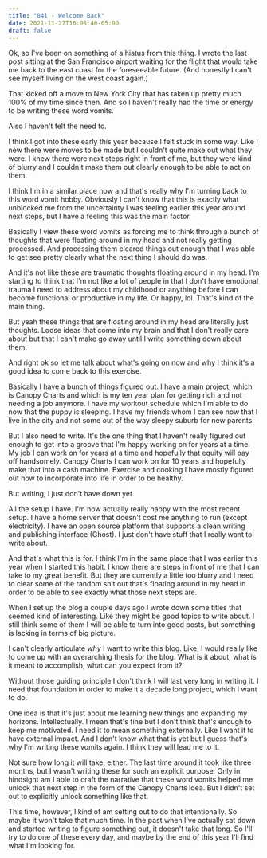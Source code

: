 ```yaml
---
title: "041 - Welcome Back"
date: 2021-11-27T16:08:46-05:00
draft: false
---
```


Ok, so I've been on something of a hiatus from this thing. I wrote the
last post sitting at the San Francisco airport waiting for the flight
that would take me back to the east coast for the foreseeable future.
(And honestly I can't see myself living on the west coast again.)

That kicked off a move to New York City that has taken up pretty much
100% of my time since then. And so I haven't really had the time or
energy to be writing these word vomits.

Also I haven't felt the need to.

I think I got into these early this year because I felt stuck in some
way. Like I new there were moves to be made but I couldn't quite make
out what they were. I knew there were next steps right in front of me,
but they were kind of blurry and I couldn't make them out clearly
enough to be able to act on them.

I think I'm in a similar place now and that's really why I'm turning
back to this word vomit hobby. Obviously I can't know that this is
exactly what unblocked me from the uncertainty I was feeling earlier
this year around next steps, but I have a feeling this was the main
factor.

Basically I view these word vomits as forcing me to think through a
bunch of thoughts that were floating around in my head and not really
getting processed. And processing them cleared things out enough that
I was able to get see pretty clearly what the next thing I should do
was.

And it's not like these are traumatic thoughts floating around in my
head. I'm starting to think that I'm not like a lot of people in that
I don't have emotional trauma I need to address about my childhood or
anything before I can become functional or productive in my life. Or
happy, lol. That's kind of the main thing.

But yeah these things that are floating around in my head are
literally just thoughts. Loose ideas that come into my brain and that
I don't really care about but that I can't make go away until I write
something down about them.

And right ok so let me talk about what's going on now and why I think
it's a good idea to come back to this exercise.

Basically I have a bunch of things figured out. I have a main project,
which is Canopy Charts and which is my ten year plan for getting rich
and not needing a job anymore. I have my workout schedule which I'm
able to do now that the puppy is sleeping. I have my friends whom I
can see now that I live in the city and not some out of the way sleepy
suburb for new parents.

But I also need to write. It's the one thing that I haven't really
figured out enough to get into a groove that I'm happy working on for
years at a time. My job I can work on for years at a time and
hopefully that equity will pay off handsomely. Canopy Charts I can
work on for 10 years and hopefully make that into a cash machine.
Exercise and cooking I have mostly figured out how to incorporate into
life in order to be healthy.

But writing, I just don't have down yet.

All the setup I have. I'm now actually really happy with the most
recent setup. I have a home server that doesn't cost me anything to
run (except electricity). I have an open source platform that supports
a clean writing and publishing interface (Ghost). I just don't have
stuff that I really want to write about.

And that's what this is for. I think I'm in the same place that I was
earlier this year when I started this habit. I know there are steps in
front of me that I can take to my great benefit. But they are
currently a little too blurry and I need to clear some of the random
shit out that's floating around in my head in order to be able to see
exactly what those next steps are.

When I set up the blog a couple days ago I wrote down some titles that
seemed kind of interesting. Like they might be good topics to write
about. I still think some of them I will be able to turn into good
posts, but something is lacking in terms of big picture.

I can't clearly articulate _why_ I want to write this blog. Like, I
would really like to come up with an overarching thesis for the blog.
What is it about, what is it meant to accomplish, what can you expect
from it?

Without those guiding principle I don't think I will last very long in
writing it. I need that foundation in order to make it a decade long
project, which I want to do.

One idea is that it's just about me learning new things and expanding
my horizons. Intellectually. I mean that's fine but I don't think
that's enough to keep me motivated. I need it to mean something
externally. Like I want it to have external impact. And I don't know
what that is yet but I guess that's why I'm writing these vomits
again. I think they will lead me to it.

Not sure how long it will take, either. The last time around it took
like three months, but I wasn't writing these for such an explicit
purpose. Only in hindsight am I able to craft the narrative that these
word vomits helped me unlock that next step in the form of the Canopy
Charts idea. But I didn't set out to explicitly unlock something like
that.

This time, however, I kind of am setting out to do that intentionally.
So maybe it won't take that much time. In the past when I've actually
sat down and started writing to figure something out, it doesn't take
that long. So I'll try to do one of these every day, and maybe by the
end of this year I'll find what I'm looking for.
